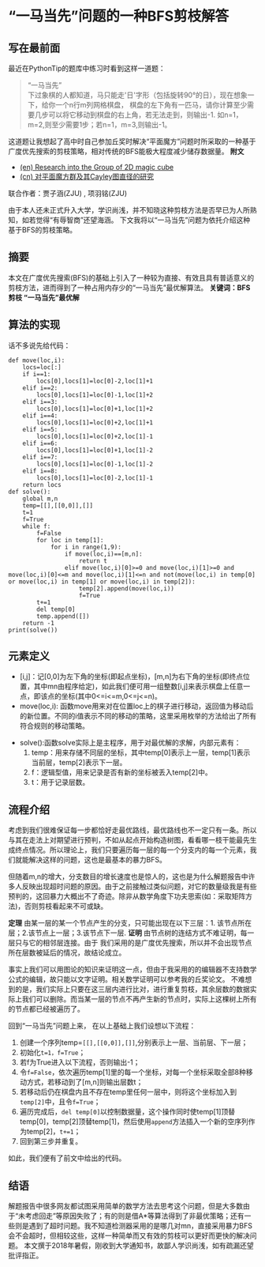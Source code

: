 # “一马当先”问题的一种BFS剪枝解答
## 写在最前面 
最近在PythonTip的题库中练习时看到这样一道题：

> “一马当先”  
>          下过象棋的人都知道，马只能走'日'字形（包括旋转90°的日），现在想象一下，给你一个n行m列网格棋盘， 棋盘的左下角有一匹马，请你计算至少需要几步可以将它移动到棋盘的右上角，若无法走到，则输出-1. 如n=1，m=2,则至少需要1步；若n=1，m=3,则输出-1。  

这道题让我想起了高中时自己参加丘奖时解决“平面魔方”问题时所采取的一种基于广度优先搜索的剪枝策略，相对传统的BFS能极大程度减少储存数据量。
**附文**
* [(en) Research into the Group of 2D magic cube](https://github.com/eEhyQx/WeCreate/blob/master/0x02.%5Ben%5DResearch%20into%202D%20Magic%20Cube.pdf)
* [(cn) 对平面魔方群及其Cayley图直径的研究](https://github.com/eEhyQx/WeCreate/blob/master/0x02.%5Bcn%5D%E5%AF%B9%E5%B9%B3%E9%9D%A2%E9%AD%94%E6%96%B9%E7%BE%A4%E5%8F%8A%E5%85%B6Cayley%E5%9B%BE%E7%9B%B4%E5%BE%84%E7%9A%84%E7%A0%94%E7%A9%B6.pdf)

联合作者：贾子涵(ZJU) , 项羽铭(ZJU)

由于本人还未正式升入大学，学识尚浅，并不知晓这种剪枝方法是否早已为人所熟知，如若觉得“有辱智商”还望海涵。
下文我将以“一马当先”问题为依托介绍这种基于BFS的剪枝策略。

## 摘要
本文在广度优先搜索(BFS)的基础上引入了一种较为直接、有效且具有普适意义的剪枝方法，进而得到了一种占用内存少的“一马当先”最优解算法。
**关键词：BFS        剪枝       “一马当先”最优解**
## 算法的实现
话不多说先给代码：
```m,n=int(input("输入m行")),int(input("输入n列"))
def move(loc,i):
    locs=loc[:]
    if i==1:
        locs[0],locs[1]=loc[0]-2,loc[1]+1
    elif i==2:
        locs[0],locs[1]=loc[0]-1,loc[1]+2
    elif i==3:
        locs[0],locs[1]=loc[0]+1,loc[1]+2
    elif i==4:
        locs[0],locs[1]=loc[0]+2,loc[1]+1
    elif i==5:
        locs[0],locs[1]=loc[0]+2,loc[1]-1
    elif i==6:
        locs[0],locs[1]=loc[0]+1,loc[1]-2
    elif i==7:
        locs[0],locs[1]=loc[0]-1,loc[1]-2
    elif i==8:
        locs[0],locs[1]=loc[0]-2,loc[1]-1
    return locs
def solve():
    global m,n
    temp=[[],[[0,0]],[]]
    t=1
    f=True
    while f:
        f=False
        for loc in temp[1]:
            for i in range(1,9):
                if move(loc,i)==[m,n]:
                    return t
                elif move(loc,i)[0]>=0 and move(loc,i)[1]>=0 and move(loc,i)[0]<=m and move(loc,i)[1]<=n and not(move(loc,i) in temp[0] or move(loc,i) in temp[1] or move(loc,i) in temp[2]):
                    temp[2].append(move(loc,i))
                    f=True
        t+=1
        del temp[0]
        temp.append([])
    return -1
print(solve())
```
## 元素定义
- [i,j]：记[0,0]为左下角的坐标(即起点坐标)，[m,n]为右下角的坐标(即终点位置，其中mn由程序给定)，如此我们便可用一组整数[i,j]来表示棋盘上任意一点，即该点的坐标(其中0<=i<=m,0<=j<=n)。
- move(loc,i): 函数move用来对在位置loc上的棋子进行移动，返回值为移动后的新位置。不同的i值表示不同的移动的策略，这里采用枚举的方法给出了所有符合规则的移动策略。
* solve():函数solve实际上是主程序，用于对最优解的求解，内部元素有：
	1. temp：用来存储不同层的坐标，其中temp[0]表示上一层，temp[1]表示当前层，temp[2]表示下一层。
	2. f：逻辑型值，用来记录是否有新的坐标被丢入temp[2]中。
	3. t：用于记录层数。
## 流程介绍
考虑到我们很难保证每一步都恰好走最优路线，最优路线也不一定只有一条。所以与其在走法上对期望进行预判，不如从起点开始构造树图，看看哪一枝干能最先生成终点情况。所以理论上，我们只要遍历每一层的每一个分支内的每一个元素，我们就能解决这样的问题，这也是最基本的暴力BFS。

但随着m,n的增大，分支数目的增长速度也是惊人的，这也是为什么解题报告中许多人反映出现超时问题的原因。由于之前接触过类似问题，对它的数量级我是有些预判的，这回暴力大概出不了奇迹。除非从数学角度下功夫思索(如：采取矩阵方法)，否则剪枝看起来不可或缺。

**定理** 	由某一层的某一个节点产生的分支，只可能出现在以下三层：1. 该节点所在层；2.该节点上一层；3.该节点下一层.
**证明**         由节点树的连结方式不难证明，每一层只与它的相邻层连接。由于
我们采用的是广度优先搜索，所以并不会出现节点所在层数被延后的情况，故结论成立。

事实上我们可以用图论的知识来证明这一点，但由于我采用的的编辑器不支持数学公式的编辑，故只能以文字证明。相关数学证明可以参考我的丘奖论文。
不难想到的是，我们实际上只要在这三层内进行比对，进行重复剪枝，其余层数的数据实际上我们可以删除。而当某一层的节点不再产生新的节点时，实际上这棵树上所有的节点都已经被遍历了。

回到“一马当先”问题上来， 在以上基础上我们设想以下流程：
1. 创建一个序列temp=`[[],[[0,0]],[]]`,分别表示上一层、当前层、下一层；
2. 初始化`t=1，f=True`；
3. 若f为True进入以下流程，否则输出-1；
4. 令`f=False`，依次遍历temp[1]里的每一个坐标，对每一个坐标采取全部8种移动方式，若移动到了[m,n]则输出层数t；
5. 若移动后仍在棋盘内且不存在temp里任何一层中，则将这个坐标加入到`temp[2]`中，且令`f=True`；
6. 遍历完成后，`del temp[0]`以控制数据量，这个操作同时使temp[1]顶替temp[0]，temp[2]顶替temp[1]，然后使用`append`方法插入一个新的空序列作为temp[2]，`t+=1`；
7. 回到第三步并重复。

如此，我们便有了前文中给出的代码。

## 结语
解题报告中很多网友都试图采用简单的数学方法去思考这个问题，但是大多数由于“未考虑回走”等原因失败了；有的则是借A*等算法得到了非最优策略；还有一些则是遇到了超时问题。我不知道检测器采用的是哪几对mn，直接采用暴力BFS会不会超时，但相较这些，这样一种简单而又有效的剪枝可以更好而更快的解决问题。
本文撰于2018年暑假，刚收到大学通知书，故鄙人学识尚浅，如有疏漏还望批评指正。

           



